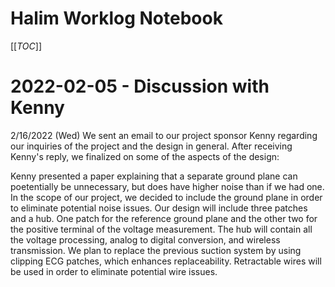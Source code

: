# Halim Worklog Notebook

[[_TOC_]]

# 2022-02-05 - Discussion with Kenny
2/16/2022 (Wed)
We sent an email to our project sponsor Kenny regarding our inquiries of the project and the design in general. After receiving Kenny's reply, we finalized on some of the aspects of the design:

Kenny presented a paper explaining that a separate ground plane can poetentially be unnecessary, but does have higher noise than if we had one. In the scope of our project, we decided to include the ground plane in order to eliminate potential noise issues.
Our design will include three patches and a hub. One patch for the reference ground plane and the other two for the positive terminal of the voltage measurement. The hub will contain all the voltage processing, analog to digital conversion, and wireless transmission.
We plan to replace the previous suction system by using clipping ECG patches, which enhances replaceability.
Retractable wires will be used in order to eliminate potential wire issues.
